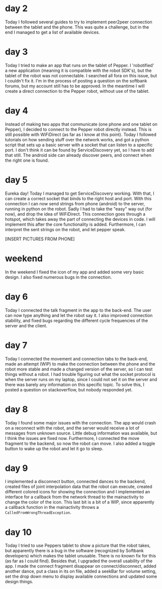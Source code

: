 # day 2
Today I followed several guides to try to implement peer2peer connection between the tablet and the phone. This was quite a challenge, but in the end I managed to get a list of available devices.

# day 3
Today I tried to make an app that runs on the tablet of Pepper. I 'robotified' a new application (meaning it is compatible with the robot SDK's), but the tablet of the robot was not connectable. I searched all fora on this issue, but I couldn't fix it. I'm in the process of posting a question on the softbank forums, but my account still has to be approved. In the meantime I will create a direct connection to the Pepper robot, without use of the tablet.

# day 4
Instead of making two apps that communicate (one phone and one tablet on Pepper), I decided to connect to the Pepper robot directly instead. This is still possible with WiFiDirect (as far as I know at this point). Today I followed tutorials on how sending stuff over the network works, and got a python script that sets up a basic server with a socket that can listen to a specific port. I don't think it can be found by ServiceDiscovery yet, so I have to add that still. The android side can already discover peers, and connect when the right one is found.

# day 5
Eureka day! Today I managed to get ServiceDiscovery working. With that, I can create a correct socket that binds to the right host and port. With this connection I can now send strings from phone (android) to the server, running in python on the robot. Sadly I had to take the "easy" way out (for now), and drop the idea of WiFiDirect. This connection goes through a hotspot, which takes away the part of connecting the devices in code. I will implement this after the core functionality is added. Furthermore, I can interpret the sent strings on the robot, and let pepper speak. 

[INSERT PICTURES FROM PHONE]

# weekend
In the weekend I fixed the icon of my app and added some very basic design. I also fixed numerous bugs in the connection.

# day 6
Today I connected the talk fragment in the app to the back-end. The user can now type anything and let the robot say it. I also improved connection stability, and fixed bugs regarding the different cycle frequencies of the server and the client.

# day 7
Today I connected the movement and connection tabs to the back-end, made an attempt (WIP) to make the connection between the phone and the robot more stable and made a changed version of the server, so I can test things without a robot. I had trouble figuring out what the socket protocol is when the server runs on my laptop, since I could not set it on the server and there was barely any information on this specific topic. To solve this, I posted a question on stackoverflow, but nobody responded yet. 

# day 8
Today I found some major issues with the connection. The app would crash on a reconnect with the robot, and the server would receive a lot of messages from unknown source. Little debug information was available, but I think the issues are fixed now. Furthermore, I connected the move fragment to the backend, so now the robot can move. I also added a toggle button to wake up the robot and let it go to sleep.

# day 9
I implemented a disconnect button, connected dances to the backend, created files of joint interpolation data that the robot can execute, created different colored icons for showing the connection and I implemented an interface for a callback from the network thread to the mainactivity to change the color of the icon. This last bit is a bit of a WIP, since apparently a callback function in the mainactivity throws a `CalledFromWrongThreadException`.

# day 10
Today I tried to use Peppers tablet to show a picture that the robot takes, but apparently there is a bug in the software (recognized by Softbank developers) which makes the tablet unusable. There is no known fix for this (as far as I could find). Besides that, I upgraded the overall usability of the app. I made the connect fragment disappear on connect/disconnect, added another dance, put a class in its on file, added a seekBar for volume setting, set the drop down menu to display available connections and updated some design things. 

